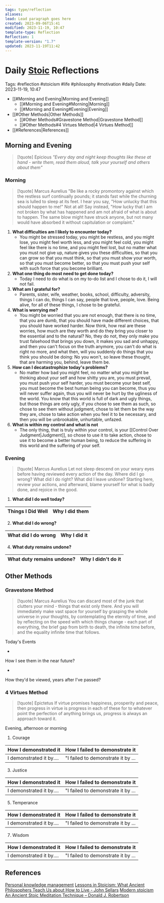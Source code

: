 ```yaml
---
tags: type/reflection
aliases: 
lead: Lead paragraph goes here
created: 2023-09-06T15:41
modified: 2023-11-19, 10:47
template-type: Reflection
Reflection: 1
template-version: "1.7"
updated: 2023-11-19T11:42
---
```



# Daily [Stoic](../SLIP-BOX/Stoicism.md) Reflections

Tags:  #reflection #stoicism #life #philosophy #motivation #daily 
Date: 2023-11-19, 10:47

- [[#Morning and Evening|Morning and Evening]]
	- [[#Morning and Evening#Morning|Morning]]
	- [[#Morning and Evening#Evening|Evening]]
- [[#Other Methods|Other Methods]]
	- [[#Other Methods#Gravestone Method|Gravestone Method]]
	- [[#Other Methods#4 Virtues Method|4 Virtues Method]]
- [[#References|References]]


## Morning and Evening

> [!quote] Epicious 
> _"Every day and night keep thoughts like these at hand - write them, read them aloud, talk your yourself and others about them"_

### Morning

> [!quote] Marcus Aurelius
> "Be like a rocky promontory against which the restless surf continually pounds; it stands fast while the churning sea is lulled to sleep at its feet. I hear you say, "How unlucky that this should happen to me!" Not at all! Say instead, "How lucky that I am not broken by what has happened and am not afraid of what is about to happen. The same blow might have struck anyone, but not many would have absorbed it without capitulation or complaint."

1. **What difficulties am I likely to encounter today?**
	- You might be stressed today, you might be restless, and you might lose, you might feel worth less, and you might feel cold, you might feel like there is no time, and you might feel lost, but no matter what you must not give up, nature gives you these difficulties, so that you can grow so that you must think, so that you must show your worth, so that you must become better, so that you must push your self with such force that you become brilliant. 
2. **What one thing do most need to get done today?**
	- Today I need to do what is on my to-do list and I chose to do it, I will not fail. 
1. **What am I grateful for?**
	- Parents, sister, wife, weather, books, school, difficulty, adversity, things I can do, things I can say, people that love, people, love. Being alive, for all of these things, I chose to be grateful.  
2. **What is worrying me?**
	- You might be worried that you are not enough, that there is no time, that you are dumb, that you should have made different choices, that you should have worked harder. Now think, how real are these worries, how much are they worth and do they bring you closer to the essential and to the natural? No, they do not, they only make you trust falsehood that brings you down, it makes you sad and unhappy, and then you can't focus on the truth anymore, you can't do what is right no more, and what then, will you suddenly do things that you think you should be doing: No you won't, so leave these thought, that are harming you, behind, leave them be. 
3. **How can I decatastrophize today's problems?**
	- No matter how bad you might feel, no matter what you might be thinking about your self and how shitty you are, you must prevail, you must push your self harder, you must become your best self, you must become the best human being you can become, thus you will never suffer again, thus you will never be hurt by the ugliness of the world. You know that this world is full of dark and ugly things, but those things are only ugly, if you chose to see them as such, so chose to see them without judgment, chose to let them be the way they are, chose to take action when you feel it to be necessary, and then you will be unbrookable, unhurtable, unfazed. 
4. **What is within my control and what is not**
	- The only thing, that is truly within your control, is your [[Control Over Judgment|Judgment]], so chose to use it to take action, chose to use it to become a better human being, to reduce the suffering in this world and the suffering of your self.  

### Evening

> [!quote] Marcus Aurelius
> Let not sleep descend on your weary eyes before having reviewed every action of the day. Where did I go wrong? What did I do right? What did I leave undone? Starting here, review your actions, and afterward, blame yourself for what is badly done, and rejoice in the good.

1. **What did I do well today?**

| Things I Did Well | Why I did them |
| ------------------- | ---------------- |

2. **What did I do wrong?**

| What did I do wrong | Why I did it |
| ------------------- | ---------------- |

4. **What duty remains undone?**

| What duty remains undone? | Why I didn't do it |
| ------------------- | ---------------- |

## Other Methods

### Gravestone Method

> [!quote] Marcus Aurelius
> You can discard most of the junk that clutters your mind - things that exist only there. And you will immediately make vast space for yourself by grasping the whole universe in your thoughts, by contemplating the eternity of time, and by reflecting on the speed with which things change - each part of everything, the brief gap from birth to death, the infinite time before, and the equality infinite time that follows. 

Today's Events 

-

How I see them in the near future? 

-

How they'd be viewed, years after I've passed?

### 4 Virtues Method

> [!quote] Epictetus 
> If virtue promises happiness, prosperity and peace, then progress in virtue is progress in each of these for to whatever point the perfection of anything brings us, progress is always an approach toward it.

Evening, afternoon or morning

1. Courage 

| How I demonstrated it  | How I failed to demonstrate it |
| ------------------- | ---------------- |
| I demonstrated it by....                 | "I failed to demonstrate it by ...              |

3. Justice

| How I demonstrated it  | How I failed to demonstrate it |
| ------------------- | ---------------- |
| I demonstrated it by....                 | "I failed to demonstrate it by ...             

5. Temperance

| How I demonstrated it  | How I failed to demonstrate it |
| ------------------- | ---------------- |
| I demonstrated it by....                 | "I failed to demonstrate it by ...             

7. Wisdom

| How I demonstrated it  | How I failed to demonstrate it |
| ------------------- | ---------------- |
| I demonstrated it by....                 | "I failed to demonstrate it by ...             

## References

[Personal knowledge management](Personal%20knowledge%20management.md)
[Lessons in Stoicism: What Ancient Philosophers Teach Us about How to Live - John Sellars](https://books.google.cz/books/about/Lessons_in_Stoicism.html?id=ky84zQEACAAJ&redir_esc=y)
[Modern stoicism](https://modernstoicism.com/)
[An Ancient Stoic Meditation Technique – Donald J. Robertson](https://donaldrobertson.name/2017/03/22/an-ancient-stoic-meditation-technique/)


